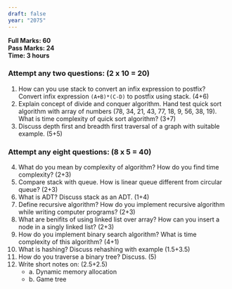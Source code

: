 ```yaml
---
draft: false
year: "2075"
---
```


**Full Marks: 60**\
**Pass Marks: 24**\
**Time: 3 hours**

### Attempt any two questions: (2 x 10 = 20)

1. How can you use stack to convert an infix expression to postfix? Convert infix expression `(A+B)*(C-D)` to postfix using stack. (4+6)
2. Explain concept of divide and conquer algorithm. Hand test quick sort algorithm with array of numbers (78, 34, 21, 43, 77, 18, 9, 56, 38, 19). What is time complexity of quick sort algorithm? (3+7)
3. Discuss depth first and breadth first traversal of a graph with suitable example. (5+5)

### Attempt any eight questions: (8 x 5 = 40)

4. What do you mean by complexity of algorithm? How do you find time complexity? (2+3)
5. Compare stack with queue. How is linear queue different from circular queue? (2+3)
6. What is ADT? Discuss stack as an ADT. (1+4)
7. Define recursive algorithm? How do you implement recursive algorithm while writing computer programs? (2+3)
8. What are benifits of using linked list over array? How can you insert a node in a singly linked list? (2+3)
9. How do you implement binary search algorithm? What is time complexity of this algorithm? (4+1)
10. What is hashing? Discuss rehashing with example (1.5+3.5)
11. How do you traverse a binary tree? Discuss. (5)
12. Write short notes on: (2.5+2.5)
    - a. Dynamic memory allocation
    - b. Game tree
